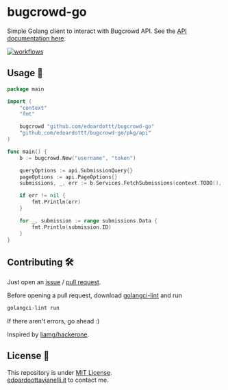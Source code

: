 # bugcrowd-go
Simple Golang client to interact with Bugcrowd API. See the [API documentation here](https://docs.bugcrowd.com/api/2021-10-28/).  

<a href="https://github.com/edoardottt/bugcrowd-go/actions">
	<img src="https://github.com/edoardottt/bugcrowd-go/actions/workflows/go.yml/badge.svg" alt="workflows" />
</a>

Usage 🚀
-------
```Go
package main

import (
	"context"
	"fmt"

	bugcrowd "github.com/edoardottt/bugcrowd-go"
	"github.com/edoardottt/bugcrowd-go/pkg/api"
)

func main() {
	b := bugcrowd.New("username", "token")

	queryOptions := api.SubmissionQuery{}
	pageOptions := api.PageOptions{}
	submissions, _, err := b.Services.FetchSubmissions(context.TODO(), &queryOptions, &pageOptions)

	if err != nil {
		fmt.Println(err)
	}

	for _, submission := range submissions.Data {
		fmt.Println(submission.ID)
	}
}
```

Contributing 🛠
-------

Just open an [issue](https://github.com/edoardottt/bugcrowd-go/issues) / [pull request](https://github.com/edoardottt/bugcrowd-go/pulls).

Before opening a pull request, download [golangci-lint](https://golangci-lint.run/usage/install/) and run
```bash
golangci-lint run
```
If there aren't errors, go ahead :)

Inspired by [liamg/hackerone](https://github.com/liamg/hackerone).

License 📝
-------

This repository is under [MIT License](https://github.com/edoardottt/bugcrowd-go/blob/main/LICENSE).  
[edoardoottavianelli.it](https://www.edoardoottavianelli.it) to contact me.
